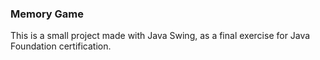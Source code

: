### Memory Game
This is a small project made with Java Swing, as a final exercise for Java Foundation certification.
